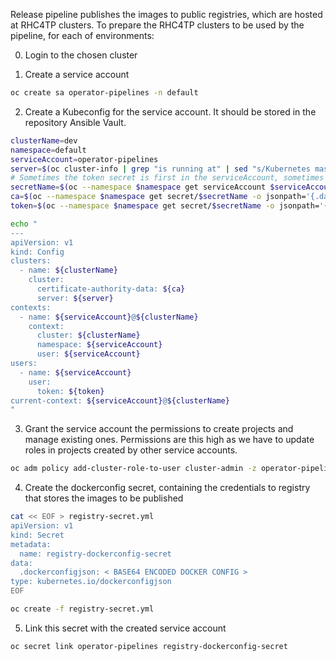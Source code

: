Release pipeline publishes the images to public registries, which are hosted at RHC4TP clusters.
To prepare the RHC4TP clusters to be used by the pipeline, for each of environments: 

0. Login to the chosen cluster

1. Create a service account

```bash
oc create sa operator-pipelines -n default
```

2. Create a Kubeconfig for the service account. It should be stored in the repository Ansible Vault.
```bash
clusterName=dev
namespace=default
serviceAccount=operator-pipelines
server=$(oc cluster-info | grep "is running at" | sed "s/Kubernetes master//" | sed "s/ is running at //")
# Sometimes the token secret is first in the serviceAccount, sometimes it's second after Dockerconfig
secretName=$(oc --namespace $namespace get serviceAccount $serviceAccount -o jsonpath='{.secrets[1].name}')
ca=$(oc --namespace $namespace get secret/$secretName -o jsonpath='{.data.ca\.crt}')
token=$(oc --namespace $namespace get secret/$secretName -o jsonpath='{.data.token}' | base64 --decode)

echo "
---
apiVersion: v1
kind: Config
clusters:
  - name: ${clusterName}
    cluster:
      certificate-authority-data: ${ca}
      server: ${server}
contexts:
  - name: ${serviceAccount}@${clusterName}
    context:
      cluster: ${clusterName}
      namespace: ${serviceAccount}
      user: ${serviceAccount}
users:
  - name: ${serviceAccount}
    user:
      token: ${token}
current-context: ${serviceAccount}@${clusterName}
"
```

3. Grant the service account the permissions to create projects and manage existing ones.
Permissions are this high as we have to update roles in projects created by other service accounts.

```bash
oc adm policy add-cluster-role-to-user cluster-admin -z operator-pipelines -n default
```

4. Create the dockerconfig secret, containing the credentials to registry that stores the images to be published

```bash
cat << EOF > registry-secret.yml
apiVersion: v1
kind: Secret
metadata:
  name: registry-dockerconfig-secret
data:
  .dockerconfigjson: < BASE64 ENCODED DOCKER CONFIG >
type: kubernetes.io/dockerconfigjson
EOF

oc create -f registry-secret.yml
```

5. Link this secret with the created service account 

```bash
oc secret link operator-pipelines registry-dockerconfig-secret
```
